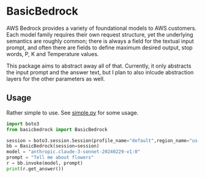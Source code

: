 # BasicBedrock
AWS Bedrock provides a variety of foundational models to AWS customers.  Each model family requires their own request structure, yet the underlying semantics are roughly common; there is always a field for the textual input prompt, and often there are fields to define maximum desired output, stop words, P, K and Temperature values.

This package aims to abstract away all of that.  Currently, it only abstracts the input prompt and the answer text, but I plan to also inlcude abstraction layers for the other parameters as well.

## Usage
Rather simple to use.  See [simple.py](example/simple.py) for some usage.

```python
import boto3
from basicbedrock import BasicBedrock

session = boto3.session.Session(profile_name="default",region_name="us-west-2")
bb = BasicBedrock(session=session)
model = "anthropic.claude-3-sonnet-20240229-v1:0"
prompt = "Tell me about flowers"
r = bb.invoke(model, prompt)
print(r.get_answer())
```

